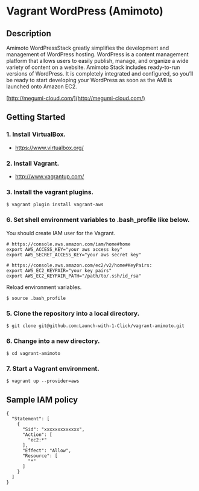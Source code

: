 # Vagrant WordPress (Amimoto)

## Description

Amimoto WordPressStack greatly simplifies the development and management of WordPress hosting.
WordPress is a content management platform that allows users to easily publish, manage, and organize a wide variety of content on a website.
Amimoto Stack includes ready-to-run versions of WordPress. It is completely integrated and configured, so you’ll be ready to start developing your WordPress as soon as the AMI is launched onto Amazon EC2.

[http://megumi-cloud.com/](http://megumi-cloud.com/)

## Getting Started

### 1. Install VirtualBox.

 * https://www.virtualbox.org/

### 2. Install Vagrant.

 * http://www.vagrantup.com/

### 3. Install the vagrant plugins.

```
$ vagrant plugin install vagrant-aws
```

### 6. Set shell environment variables to .bash_profile like below.

You should create IAM user for the Vagrant.

```
# https://console.aws.amazon.com/iam/home#home
export AWS_ACCESS_KEY="your aws access key"
export AWS_SECRET_ACCESS_KEY="your aws secret key"

# https://console.aws.amazon.com/ec2/v2/home#KeyPairs:
export AWS_EC2_KEYPAIR="your key pairs"
export AWS_EC2_KEYPAIR_PATH="/path/to/.ssh/id_rsa"
```

Reload environment variables.

```
$ source .bash_profile
```

### 5. Clone the repository into a local directory.

```
$ git clone git@github.com:Launch-with-1-Click/vagrant-amimoto.git
```

### 6. Change into a new directory.

```
$ cd vagrant-amimoto
```

### 7. Start a Vagrant environment.

```
$ vagrant up --provider=aws
```

## Sample IAM policy

```
{
  "Statement": [
    {
      "Sid": "xxxxxxxxxxxxx",
      "Action": [
        "ec2:*"
      ],
      "Effect": "Allow",
      "Resource": [
        "*"
      ]
    }
  ]
}
```
